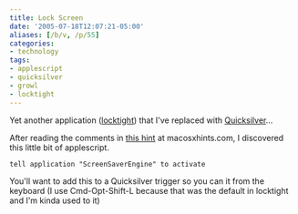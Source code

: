 ```yaml
---
title: Lock Screen
date: '2005-07-18T12:07:21-05:00'
aliases: [/b/v, /p/55]
categories:
- technology
tags:
- applescript
- quicksilver
- growl
- locktight
---
```

Yet another application ([locktight][]) that I've replaced with [Quicksilver][]...

After reading the comments in [this hint][] at macosxhints.com, I discovered this little bit of applescript.

``` applescript
tell application "ScreenSaverEngine" to activate
```

You'll want to add this to a Quicksilver trigger so you can it from the keyboard (I use Cmd-Opt-Shift-L because that was
the default in locktight and I'm kinda used to it)


[locktight]: http://mac.pieters.cx/
[quicksilver]: https://qsapp.com/
[this hint]: https://web.archive.org/web/20050718/http://www.macosxhints.com/article.php?story=20050706194219822
